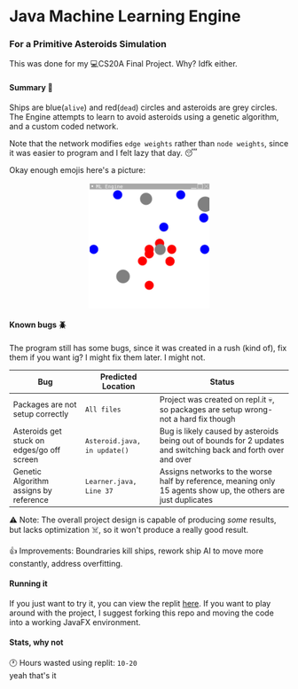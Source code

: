 # Java Machine Learning Engine

### For a Primitive Asteroids Simulation

This was done for my 💻CS20A Final Project. Why? Idfk either.

#### Summary 📄

Ships are blue(`alive`) and red(`dead`) circles and asteroids are grey circles. The Engine attempts to learn to avoid asteroids using a genetic algorithm, and a custom coded network.

Note that the network modifies `edge weights` rather than `node weights`, since it was easier to program and I felt lazy that day. 😴

Okay enough emojis here's a picture:

<img src="./images/gui.png" style="margin: 0 auto; display: block;"> </img>

#### Known bugs 🪲

The program still has some bugs, since it was created in a rush (kind of), fix them if you want ig? I might fix them later. I might not.

| Bug                                        | Predicted Location           | Status                                                                                                          |
| ------------------------------------------ | ---------------------------- | --------------------------------------------------------------------------------------------------------------- |
| Packages are not setup correctly           | `All files`                  | Project was created on repl.it :skull:, so packages are setup wrong- not a hard fix though                      |
| Asteroids get stuck on edges/go off screen | `Asteroid.java, in update()` | Bug is likely caused by asteroids being out of bounds for 2 updates and switching back and forth over and over  |
| Genetic Algorithm assigns by reference     | `Learner.java, Line 37`      | Assigns networks to the worse half by reference, meaning only 15 agents show up, the others are just duplicates |

⚠️ Note: The overall project design is capable of producing _some_ results, but lacks optimization ☠️, so it won't produce a really good result.

👍 Improvements: Boundraries kill ships, rework ship AI to move more constantly, address overfitting.

#### Running it

If you just want to try it, you can view the replit <a href="https://replit.com/@GauthamVenkates/CS-20A-Final-Project">here</a>. If you want to play around with the project, I suggest forking this repo and moving the code into a working JavaFX environment.


#### Stats, why not

🕐 Hours wasted using replit: `10-20` <br>
yeah that's it
